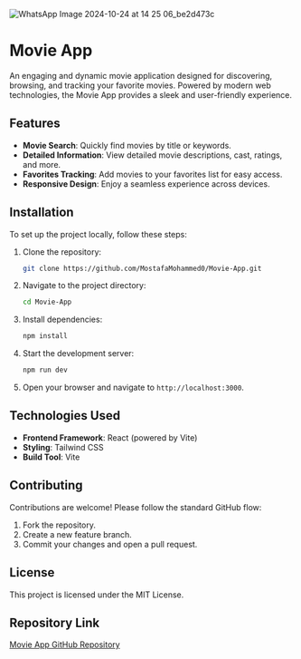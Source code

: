 ![WhatsApp Image 2024-10-24 at 14 25 06_be2d473c](https://github.com/user-attachments/assets/0a3a10e4-b6d9-49e3-bf54-e9e6b0fe79d8)


# Movie App

An engaging and dynamic movie application designed for discovering, browsing, and tracking your favorite movies. Powered by modern web technologies, the Movie App provides a sleek and user-friendly experience.

## Features

- **Movie Search**: Quickly find movies by title or keywords.
- **Detailed Information**: View detailed movie descriptions, cast, ratings, and more.
- **Favorites Tracking**: Add movies to your favorites list for easy access.
- **Responsive Design**: Enjoy a seamless experience across devices.

## Installation

To set up the project locally, follow these steps:

1. Clone the repository:

   ```bash
   git clone https://github.com/MostafaMohammed0/Movie-App.git
   ```

2. Navigate to the project directory:

   ```bash
   cd Movie-App
   ```

3. Install dependencies:

   ```bash
   npm install
   ```

4. Start the development server:

   ```bash
   npm run dev
   ```

5. Open your browser and navigate to `http://localhost:3000`.

## Technologies Used

- **Frontend Framework**: React (powered by Vite)
- **Styling**: Tailwind CSS
- **Build Tool**: Vite

## Contributing

Contributions are welcome! Please follow the standard GitHub flow:

1. Fork the repository.
2. Create a new feature branch.
3. Commit your changes and open a pull request.

## License

This project is licensed under the MIT License.

## Repository Link

[Movie App GitHub Repository](https://github.com/MostafaMohammed0/Movie-App.git)

